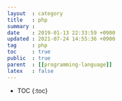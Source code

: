```yaml
---
layout  : category
title   : php
summary : 
date    : 2019-01-13 22:33:59 +0900
updated : 2021-07-24 14:55:36 +0900
tag     : php
toc     : true
public  : true
parent  : [[programming-language]]
latex   : false
---
```

* TOC
{:toc}

